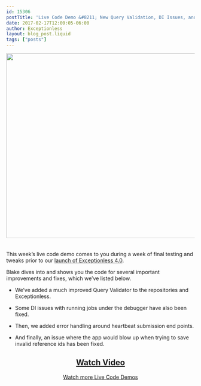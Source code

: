 ```yaml
---
id: 15306
postTitle: 'Live Code Demo &#8211; New Query Validation, DI Issues, and Error Handling'
date: 2017-02-17T12:00:05-06:00
author: Exceptionless
layout: blog_post.liquid
tags: ["posts"]
---
```

[<img loading="lazy" class="aligncenter size-large wp-image-15307" style="margin-bottom: 20px;" src="https://exceptionless.com/assets/query-validation-di-issues-error-handling-1024x538.jpg" alt="" width="940" height="494" data-id="15307" srcset="https://exceptionless.com/assets/query-validation-di-issues-error-handling-1024x538.jpg 1024w, https://exceptionless.com/assets/query-validation-di-issues-error-handling-300x158.jpg 300w, https://exceptionless.com/assets/query-validation-di-issues-error-handling-768x403.jpg 768w, https://exceptionless.com/assets/query-validation-di-issues-error-handling.jpg 1200w" sizes="(max-width: 940px) 100vw, 940px" />](https://www.liveedu.tv/niemyjski/videos/4DDYJ-exceptionless-weekly-demo-2-1-17)

This week&#8217;s live code demo comes to you during a week of final testing and tweaks prior to our [launch of Exceptionless 4.0](https://exceptionless.com/exceptionless-4-0/).

Blake dives into and shows you the code for several important improvements and fixes, which we&#8217;ve listed below.<!--more-->

  * We&#8217;ve added a much improved Query Validator to the repositories and Exceptionless.

  * Some DI issues with running jobs under the debugger have also been fixed.

  * Then, we added error handling around heartbeat submission end points.

  * And finally, an issue where the app would blow up when trying to save invalid reference ids has been fixed.

<h2 style="text-align: center;">
  <a href="https://www.liveedu.tv/niemyjski/videos/4DDYJ-exceptionless-weekly-demo-2-1-17">Watch Video</a>
</h2>

<p style="text-align: center;">
  <a href="https://exceptionless.com/category/live-coding/">Watch more Live Code Demos</a>
</p>

